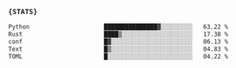 ### `{STATS}` 
<!--START_SECTION:waka-->

```txt
Python                     ███████████████▓░░░░░░░░░   63.22 %
Rust                       ████▒░░░░░░░░░░░░░░░░░░░░   17.38 %
conf                       █▓░░░░░░░░░░░░░░░░░░░░░░░   06.13 %
Text                       █▒░░░░░░░░░░░░░░░░░░░░░░░   04.83 %
TOML                       █░░░░░░░░░░░░░░░░░░░░░░░░   04.22 %
```

<!--END_SECTION:waka-->
